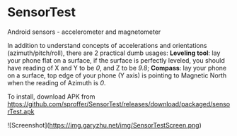 # SensorTest
Android sensors - accelerometer and magnetometer

In addition to understand concepts of accelerations and orientations (azimuth/pitch/roll), there are 2 practical dumb usages: 
<b>Leveling tool</b>: lay your phone flat on a surface, if the surface is perfectly leveled, you should have reading of 
X and Y to be <i>0</i>, and Z to be <i>9.8</i>; <b>Compass</b>: lay your phone on a surface, top edge of your phone (Y axis) is pointing to Magnetic North when the reading of Azimuth is <i>0</i>.


To install, download APK from
   https://github.com/sproffer/SensorTest/releases/download/packaged/sensorTest.apk

![Screenshot]\(https://img.garyzhu.net/img/SensorTestScreen.png) 

</span>
